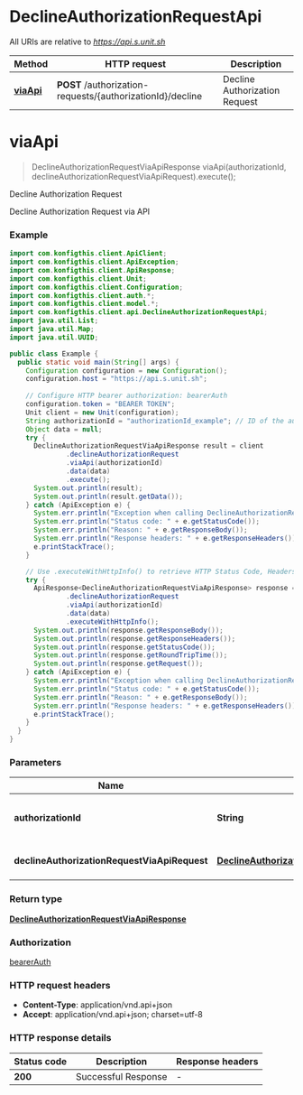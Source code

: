 # DeclineAuthorizationRequestApi

All URIs are relative to *https://api.s.unit.sh*

| Method | HTTP request | Description |
|------------- | ------------- | -------------|
| [**viaApi**](DeclineAuthorizationRequestApi.md#viaApi) | **POST** /authorization-requests/{authorizationId}/decline | Decline Authorization Request |


<a name="viaApi"></a>
# **viaApi**
> DeclineAuthorizationRequestViaApiResponse viaApi(authorizationId, declineAuthorizationRequestViaApiRequest).execute();

Decline Authorization Request

Decline Authorization Request via API 

### Example
```java
import com.konfigthis.client.ApiClient;
import com.konfigthis.client.ApiException;
import com.konfigthis.client.ApiResponse;
import com.konfigthis.client.Unit;
import com.konfigthis.client.Configuration;
import com.konfigthis.client.auth.*;
import com.konfigthis.client.model.*;
import com.konfigthis.client.api.DeclineAuthorizationRequestApi;
import java.util.List;
import java.util.Map;
import java.util.UUID;

public class Example {
  public static void main(String[] args) {
    Configuration configuration = new Configuration();
    configuration.host = "https://api.s.unit.sh";
    
    // Configure HTTP bearer authorization: bearerAuth
    configuration.token = "BEARER TOKEN";
    Unit client = new Unit(configuration);
    String authorizationId = "authorizationId_example"; // ID of the authorization request to decline
    Object data = null;
    try {
      DeclineAuthorizationRequestViaApiResponse result = client
              .declineAuthorizationRequest
              .viaApi(authorizationId)
              .data(data)
              .execute();
      System.out.println(result);
      System.out.println(result.getData());
    } catch (ApiException e) {
      System.err.println("Exception when calling DeclineAuthorizationRequestApi#viaApi");
      System.err.println("Status code: " + e.getStatusCode());
      System.err.println("Reason: " + e.getResponseBody());
      System.err.println("Response headers: " + e.getResponseHeaders());
      e.printStackTrace();
    }

    // Use .executeWithHttpInfo() to retrieve HTTP Status Code, Headers and Request
    try {
      ApiResponse<DeclineAuthorizationRequestViaApiResponse> response = client
              .declineAuthorizationRequest
              .viaApi(authorizationId)
              .data(data)
              .executeWithHttpInfo();
      System.out.println(response.getResponseBody());
      System.out.println(response.getResponseHeaders());
      System.out.println(response.getStatusCode());
      System.out.println(response.getRoundTripTime());
      System.out.println(response.getRequest());
    } catch (ApiException e) {
      System.err.println("Exception when calling DeclineAuthorizationRequestApi#viaApi");
      System.err.println("Status code: " + e.getStatusCode());
      System.err.println("Reason: " + e.getResponseBody());
      System.err.println("Response headers: " + e.getResponseHeaders());
      e.printStackTrace();
    }
  }
}

```

### Parameters

| Name | Type | Description  | Notes |
|------------- | ------------- | ------------- | -------------|
| **authorizationId** | **String**| ID of the authorization request to decline | |
| **declineAuthorizationRequestViaApiRequest** | [**DeclineAuthorizationRequestViaApiRequest**](DeclineAuthorizationRequestViaApiRequest.md)| Decline Authorization Request | |

### Return type

[**DeclineAuthorizationRequestViaApiResponse**](DeclineAuthorizationRequestViaApiResponse.md)

### Authorization

[bearerAuth](../README.md#bearerAuth)

### HTTP request headers

 - **Content-Type**: application/vnd.api+json
 - **Accept**: application/vnd.api+json; charset=utf-8

### HTTP response details
| Status code | Description | Response headers |
|-------------|-------------|------------------|
| **200** | Successful Response |  -  |

